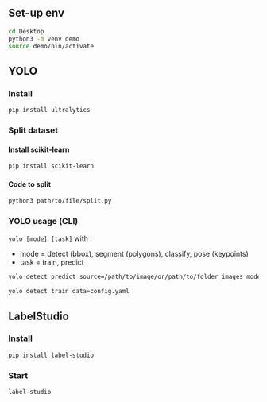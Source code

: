 ## Set-up env

```bash
cd Desktop
python3 -m venv demo
source demo/bin/activate
```

## YOLO

### Install
```bash
pip install ultralytics
```

### Split dataset

#### Install scikit-learn
```bash
pip install scikit-learn
```

#### Code to split
```bash
python3 path/to/file/split.py
```

### YOLO usage (CLI)

`yolo [mode] [task]`
with :
- mode = detect (bbox), segment (polygons), classify, pose (keypoints)
- task = train, predict

```bash
yolo detect predict source=/path/to/image/or/path/to/folder_images model=path/to/model
```

```bash
yolo detect train data=config.yaml
```

## LabelStudio

### Install
```bash
pip install label-studio
```

### Start
```bash
label-studio
```